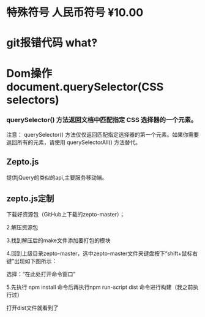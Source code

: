  # 特殊符号  人民币符号 &yen;10.00
 # git报错代码 what‽

# Dom操作 document.querySelector(CSS selectors)
### querySelector() 方法返回文档中匹配指定 CSS 选择器的一个元素。

注意： querySelector() 方法仅仅返回匹配指定选择器的第一个元素。如果你需要返回所有的元素，请使用 querySelectorAll() 方法替代。

## Zepto.js

提供jQuery的类似的api,主要服务移动端。

## zepto.js定制

下载好资源包（GitHub上下载的zepto-master）；

2.解压资源包

3.找到解压后的make文件添加要打包的模块

4.回到上级目录zepto-master，选中zepto-master文件夹键盘按下“shift+鼠标右键”出现如下图所示：

选择：“在此处打开命令窗口”

5.先执行 npm install 命令后再执行npm run-script dist 命令进行构建（我之前执行过）

打开dist文件就看到了
